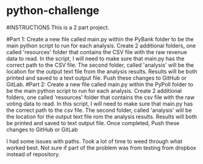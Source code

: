 # python-challenge
#INSTRUCTIONS
This is a 2 part project.  

#Part 1: Create a new file called main.py within the PyBank folder to be the main python script to run for each analysis.
Create 2 additional folders, one called 'resources' folder that contains the CSV file with the raw revenue data to read.  In the script, I will need to make sure that main.py has the correct path to the CSV file.  The second folder, called 'analysis' will be the location for the output text file from the analysis results.
Results will be both printed and saved to a text output file.
Push these changes to GitHub or GitLab.
#Part 2: Create a new file called main.py within the PyPoll folder to be the main python script to run for each analysis.
Create 2 additional folders, one called 'resources' folder that contains the csv file with the raw voting data to read.  In this script, I will need to make sure that main.py has the correct path to the csv file.  The second folder, called 'analysis' will be the location for the output text file rom the analysis results.
Results will both be printed and saved to text output file.
Once completed, Push these changes to GitHub or GitLab

I had some issues with paths.  Took a lot of time to weed through what worked best.  Not sure if part of the problem was from testing from dropbox instead of repository.


